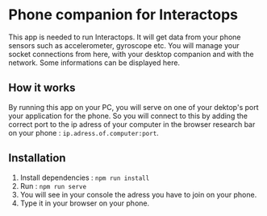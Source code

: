 # Phone companion for Interactops
This app is needed to run Interactops. It will get data from your phone sensors such as accelerometer, gyroscope etc. 
You will manage your socket connections from here, with your desktop companion and with the network.
Some informations can be displayed here.

## How it works
By running this app on your PC, you will serve on one of your dektop's port your application for the phone. So you will connect to this by adding the correct port to the ip adress of your computer in the browser research bar on your phone : ``ip.adress.of.computer:port``.

## Installation
1. Install dependencies : ``npm run install``
2. Run : ``npm run serve``
3. You will see in your console the adress you have to join on your phone.
4. Type it in your browser on your phone.